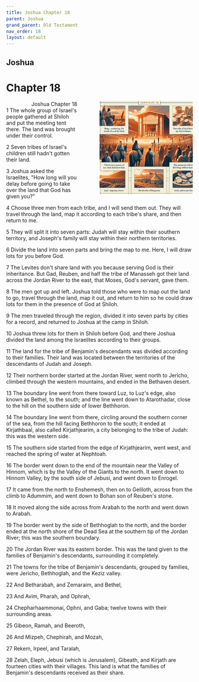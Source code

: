 ```yaml
---
title: Joshua Chapter 18
parent: Joshua
grand_parent: Old Testament
nav_order: 18
layout: default
---
```


## Joshua

# Chapter 18

<div style="clear: both; text-align: right;">
    <div style="max-width: 50%; height: auto; float: right; margin: 0 0 10px 10px; padding-left: 10%;">
        <img src="/assets/Image/Joshua/500/18.jpg" alt="Joshua Chapter 18" class="chapter-image">
    </div>
    <figcaption style="font-size: 14px; text-align: right;">Joshua Chapter 18</figcaption>
</div>
1 The whole group of Israel's people gathered at Shiloh and put the meeting tent there. The land was brought under their control.

2 Seven tribes of Israel's children still hadn't gotten their land.

3 Joshua asked the Israelites, "How long will you delay before going to take over the land that God has given you?"

4 Choose three men from each tribe, and I will send them out. They will travel through the land, map it according to each tribe's share, and then return to me.

5 They will split it into seven parts: Judah will stay within their southern territory, and Joseph's family will stay within their northern territories.

6 Divide the land into seven parts and bring the map to me. Here, I will draw lots for you before God.

7 The Levites don't share land with you because serving God is their inheritance. But Gad, Reuben, and half the tribe of Manasseh got their land across the Jordan River to the east, that Moses, God's servant, gave them.

8 The men got up and left. Joshua told those who were to map out the land to go, travel through the land, map it out, and return to him so he could draw lots for them in the presence of God at Shiloh.

9 The men traveled through the region, divided it into seven parts by cities for a record, and returned to Joshua at the camp in Shiloh.

10 Joshua threw lots for them in Shiloh before God, and there Joshua divided the land among the Israelites according to their groups.

11 The land for the tribe of Benjamin's descendants was divided according to their families. Their land was located between the territories of the descendants of Judah and Joseph.

12 Their northern border started at the Jordan River, went north to Jericho, climbed through the western mountains, and ended in the Bethaven desert.

13 The boundary line went from there toward Luz, to Luz's edge, also known as Bethel, to the south; and the line went down to Atarothadar, close to the hill on the southern side of lower Bethhoron.

14 The boundary line went from there, circling around the southern corner of the sea, from the hill facing Bethhoron to the south; it ended at Kirjathbaal, also called Kirjathjearim, a city belonging to the tribe of Judah: this was the western side.

15 The southern side started from the edge of Kirjathjearim, went west, and reached the spring of water at Nephtoah.

16 The border went down to the end of the mountain near the Valley of Hinnom, which is by the Valley of the Giants to the north. It went down to Hinnom Valley, by the south side of Jebusi, and went down to Enrogel.

17 It came from the north to Enshemesh, then on to Geliloth, across from the climb to Adummim, and went down to Bohan son of Reuben's stone.

18 It moved along the side across from Arabah to the north and went down to Arabah.

19 The border went by the side of Bethhoglah to the north, and the border ended at the north shore of the Dead Sea at the southern tip of the Jordan River; this was the southern boundary.

20 The Jordan River was its eastern border. This was the land given to the families of Benjamin's descendants, surrounding it completely.

21 The towns for the tribe of Benjamin's descendants, grouped by families, were Jericho, Bethhoglah, and the Keziz valley.

22 And Betharabah, and Zemaraim, and Bethel,

23 And Avim, Pharah, and Ophrah,

24 Chepharhaammonai, Ophni, and Gaba; twelve towns with their surrounding areas.

25 Gibeon, Ramah, and Beeroth,

26 And Mizpeh, Chephirah, and Mozah,

27 Rekem, Irpeel, and Taralah,

28 Zelah, Eleph, Jebusi (which is Jerusalem), Gibeath, and Kirjath are fourteen cities with their villages. This land is what the families of Benjamin's descendants received as their share.


